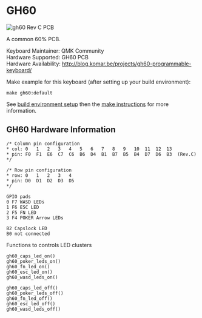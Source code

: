 GH60
===

![gh60 Rev C PCB](https://i.imgur.com/FejpoNF.jpg)

A common 60% PCB.

Keyboard Maintainer: QMK Community  
Hardware Supported: GH60 PCB  
Hardware Availability: http://blog.komar.be/projects/gh60-programmable-keyboard/

Make example for this keyboard (after setting up your build environment):

    make gh60:default

See [build environment setup](https://docs.qmk.fm/build_environment_setup.html) then the [make instructions](https://docs.qmk.fm/make_instructions.html) for more information.


## GH60 Hardware Information

    /* Column pin configuration
    * col: 0   1   2   3   4   5   6   7   8   9   10  11  12  13
    * pin: F0  F1  E6  C7  C6  B6  D4  B1  B7  B5  B4  D7  D6  B3  (Rev.C)
    */
     
    /* Row pin configuration
    * row: 0   1   2   3   4
    * pin: D0  D1  D2  D3  D5
    */
     
    GPIO pads
    0 F7 WASD LEDs
    1 F6 ESC LED
    2 F5 FN LED
    3 F4 POKER Arrow LEDs
     
    B2 Capslock LED
    B0 not connected
	
Functions to controls LED clusters
	
    gh60_caps_led_on()
    gh60_poker_leds_on()
    gh60_fn_led_on()
    gh60_esc_led_on()
    gh60_wasd_leds_on()
    
    gh60_caps_led_off()
    gh60_poker_leds_off()
    gh60_fn_led_off()
    gh60_esc_led_off()
    gh60_wasd_leds_off()

